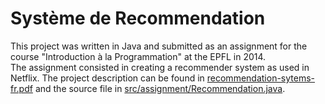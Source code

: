 # Système de Recommendation

This project was written in Java and submitted as an assignment for the course "Introduction à la Programmation" at the EPFL in 2014.   
The assignment consisted in creating a recommender system as used in Netflix. The project description can be found in [recommendation-sytems-fr.pdf](https://github.com/basacul/SystemeDeRecommendation/blob/master/recommendation-systems-fr.pdf) and the source file in [src/assignment/Recommendation.java](https://github.com/basacul/SystemeDeRecommendation/blob/master/src/assignment/Recommendation.java).
